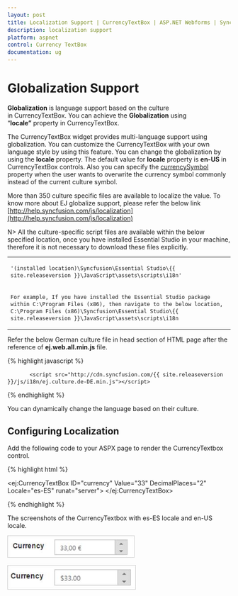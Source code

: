 ```yaml
---
layout: post
title: Localization Support | CurrencyTextBox | ASP.NET Webforms | Syncfusion
description: localization support
platform: aspnet
control: Currency TextBox
documentation: ug
---
```


# Globalization Support

**Globalization** is language support based on the culture in CurrencyTextBox. You can achieve the **Globalization** using “**locale”** property in CurrencyTextBox. 

The CurrencyTextBox widget provides multi-language support using globalization. You can customize the CurrencyTextBox with your own language style by using this feature. You can change the globalization by using the **locale** property. The default value for **locale** property is **en-US** in CurrencyTextBox controls. Also you can specify the [currencySymbol](https://help.syncfusion.com/api/js/ejtextboxes#members:currencysymbol) property when the user wants to overwrite the currency symbol commonly instead of the current culture symbol.

More than 350 culture specific files are available to localize the value. To know more about EJ globalize support, please refer the below link      
 [http://help.syncfusion.com/js/localization](http://help.syncfusion.com/js/localization) 
 
 N> All the culture-specific script files are available within the below specified location, once you have installed Essential Studio in your machine, therefore it is not necessary to download these files explicitly.

<table>
<tr>
<td>

    '(installed location)\Syncfusion\Essential Studio\{{ site.releaseversion }}\JavaScript\assets\scripts\i18n'
</td>
</tr>
<tr>
<td>

    For example, If you have installed the Essential Studio package within C:\Program Files (x86), then navigate to the below location, 
    C:\Program Files (x86)\Syncfusion\Essential Studio\{{ site.releaseversion }}\JavaScript\assets\scripts\i18n

</td></tr>
</table>

Refer the below German culture file in head section of HTML page after the reference of **ej.web.all.min.js** file.

 {% highlight javascript %}
   
           <script src="http://cdn.syncfusion.com/{{ site.releaseversion }}/js/i18n/ej.culture.de-DE.min.js"></script>
                
 {% endhighlight %}


You can dynamically change the language based on their culture.

## Configuring Localization

Add the following code to your ASPX page to render the CurrencyTextbox control.

{% highlight html %}

<ej:CurrencyTextBox ID="currency" Value="33" DecimalPlaces="2" Locale="es-ES"  runat="server"> </ej:CurrencyTextBox>



{% endhighlight %}



The screenshots of the CurrencyTextbox with es-ES locale and en-US locale.

![](Localization-Support_images/Localization-Support_img1.png)



![](Localization-Support_images/Localization-Support_img2.png)



